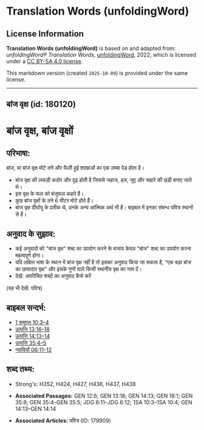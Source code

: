 # Translation Words (unfoldingWord)

## License Information

**Translation Words (unfoldingWord)** is based on and adapted from: _unfoldingWord® Translation Words_, [unfoldingWord](https://unfoldingword.org/utw), 2022, which is licensed under a [CC BY-SA 4.0 license](https://creativecommons.org/licenses/by-sa/4.0/legalcode.en).

This markdown version (created `2025-10-09`) is provided under the same license.



--------------------------------

## बांज वृक्ष (id: 180120)

बांज वृक्ष, बांज वृक्षों
========================

परिभाषा:
--------

बांज, या बांज वृक्ष मोटे तने और फैली हुई शाखाओं का एक लम्बा पेड़ होता है।

* बांज वृक्ष की लकड़ी कठोर और दृढ़ होती है जिससे जहाज, हल, जूए और सहारे की छड़ी बनाए जाते थे।
* इस वृक्ष के फल को बंजुफल कहते हैं।
* कुछ बांज वृक्षों के तने 6 मीटर मोटे होते हैं।
* बांज वृक्ष दीर्घायु के प्रतीक थे, उनके अन्य आत्मिक अर्थ भी है। बाइबल में इनका संबन्ध पवित्र स्थानों से है।

अनुवाद के सुझाव:
----------------

* कई अनुवादों को "बांज वृक्ष" शब्द का उपयोग करने के बजाय केवल "बांज" शब्द का उपयोग करना महत्वपूर्ण होगा।
* यदि लक्षित भाषा के स्थान में बांज वृक्ष नहीं है तो इसका अनुवाद किया जा सकता है, “एक बड़ा बांज का छायादार वृक्ष” और इसके गुणों वाले किसी स्थानीय वृक्ष का नाम दें।
* देखें: अपरिचित शब्दों का अनुवाद कैसे करें

(यह भी देखें: पवित्र)

बाइबल सन्दर्भ:
--------------

* [1 शमूएल 10:3–4](https://ref.ly/1Sam0:0)
* [उत्पत्ति 13:16–18](https://ref.ly/Gen13:16-Gen13:18)
* [उत्पत्ति 14:13–14](https://ref.ly/Gen14:13-Gen14:14)
* [उत्पत्ति 35:4–5](https://ref.ly/Gen35:4-Gen35:5)
* [न्यायियों 06:11–12](https://ref.ly/Judg6:11-Judg6:12)

शब्द तथ्य:
----------

* Strong's: H352, H424, H427, H436, H437, H438

* **Associated Passages:** GEN 12:6; GEN 13:18; GEN 14:13; GEN 18:1; GEN 35:8; GEN 35:4–GEN 35:5; JDG 6:11–JDG 6:12; 1SA 10:3–1SA 10:4; GEN 14:13–GEN 14:14
* **Associated Articles:** पवित्र (ID: 179909)


